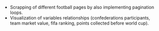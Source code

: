 - Scrapping of different football pages by also implementing pagination loops.
- Visualization of variables relationships (confederations participants, team market value,
  fifa ranking, points collected before world cup).
